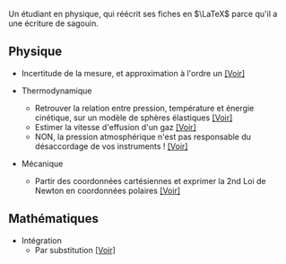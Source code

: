Un étudiant en physique, qui réécrit ses fiches en $\LaTeX$ parce qu'il a une écriture de sagouin.

## Physique

- Incertitude de la mesure, et approximation à l'ordre un [[Voir]](https://github.com/atomicwelding/fiches/blob/master/phys/incertitude_mesure.pdf)

- Thermodynamique
    - Retrouver la relation entre pression, température et énergie cinétique, sur un modèle de sphères élastiques [[Voir]](https://github.com/atomicwelding/fiches/blob/master/thermodynamique/modele_gas_echelle_microscopique.pdf)
    - Estimer la vitesse d'effusion d'un gaz [[Voir]](https://github.com/atomicwelding/fiches/blob/master/thermodynamique/vitesse_effusion.pdf)
    - NON, la pression atmosphérique n'est pas responsable du désaccordage de vos instruments ! [[Voir]](https://github.com/atomicwelding/fiches/blob/master/thermodynamique/cornemuse_pression_adiabatique.pdf)

- Mécanique
    - Partir des coordonnées cartésiennes et exprimer la 2nd Loi de Newton en coordonnées polaires [[Voir]](https://github.com/atomicwelding/fiches/blob/master/mecanique/coord_cartesienne_polaire.pdf) 


## Mathématiques
- Intégration
    - Par substitution [[Voir]](https://github.com/atomicwelding/fiches/blob/master/maths/integration_substitution.pdf)
